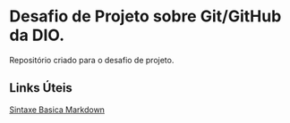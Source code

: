 # Desafio de Projeto sobre Git/GitHub da DIO.
Repositório criado para o desafio de projeto.

## Links Úteis
[Sintaxe Basica Markdown](https://www.markdownguide.org/basic-syntax/)
